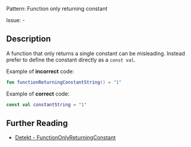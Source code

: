 Pattern: Function only returning constant

Issue: -

## Description

A function that only returns a single constant can be misleading. Instead prefer to define the constant directly as a `const val`.

Example of **incorrect** code:

```kotlin
fun functionReturningConstantString() = "1"
```

Example of **correct** code:

```kotlin
const val constantString = "1"
```

## Further Reading

* [Detekt - FunctionOnlyReturningConstant](https://detekt.github.io/detekt/style.html#functiononlyreturningconstant)